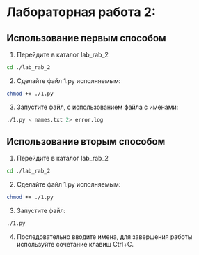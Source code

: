 # Лабораторная работа 2:

## Использование первым способом
1. Перейдите в каталог lab_rab_2
```bash
cd ./lab_rab_2
```
2. Сделайте файл 1.py исполняемым:
```bash
chmod +x ./1.py
```
3. Запустите файл, с использованием файла с именами:
```bash
./1.py < names.txt 2> error.log
```
## Использование вторым способом
1. Перейдите в каталог lab_rab_2
```bash
cd ./lab_rab_2
```
2. Сделайте файл 1.py исполняемым:
```bash
chmod +x ./1.py
```
3. Запустите файл:
```bash
./1.py
```
4. Последовательно вводите имена, для завершения работы используйте сочетание клавиш Ctrl+C.
